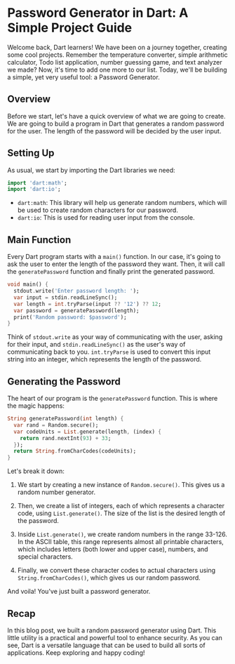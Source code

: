# Password Generator in Dart: A Simple Project Guide

Welcome back, Dart learners! We have been on a journey together, creating some cool projects. Remember the temperature converter, simple arithmetic calculator, Todo list application, number guessing game, and text analyzer we made? Now, it's time to add one more to our list. Today, we'll be building a simple, yet very useful tool: a Password Generator.

## Overview

Before we start, let's have a quick overview of what we are going to create. We are going to build a program in Dart that generates a random password for the user. The length of the password will be decided by the user input.

## Setting Up

As usual, we start by importing the Dart libraries we need:

```dart
import 'dart:math';
import 'dart:io';
```

- `dart:math`: This library will help us generate random numbers, which will be used to create random characters for our password.
- `dart:io`: This is used for reading user input from the console.

## Main Function

Every Dart program starts with a `main()` function. In our case, it's going to ask the user to enter the length of the password they want. Then, it will call the `generatePassword` function and finally print the generated password.

```dart
void main() {
  stdout.write('Enter password length: ');
  var input = stdin.readLineSync();
  var length = int.tryParse(input ?? '12') ?? 12;
  var password = generatePassword(length);
  print('Random password: $password');
}
```

Think of `stdout.write` as your way of communicating with the user, asking for their input, and `stdin.readLineSync()` as the user's way of communicating back to you. `int.tryParse` is used to convert this input string into an integer, which represents the length of the password.

## Generating the Password

The heart of our program is the `generatePassword` function. This is where the magic happens:

```dart
String generatePassword(int length) {
  var rand = Random.secure();
  var codeUnits = List.generate(length, (index) {
    return rand.nextInt(93) + 33;
  });
  return String.fromCharCodes(codeUnits);
}
```

Let's break it down:

1. We start by creating a new instance of `Random.secure()`. This gives us a random number generator.

2. Then, we create a list of integers, each of which represents a character code, using `List.generate()`. The size of the list is the desired length of the password.

3. Inside `List.generate()`, we create random numbers in the range 33-126. In the ASCII table, this range represents almost all printable characters, which includes letters (both lower and upper case), numbers, and special characters.

4. Finally, we convert these character codes to actual characters using `String.fromCharCodes()`, which gives us our random password.

And voila! You've just built a password generator.

## Recap

In this blog post, we built a random password generator using Dart. This little utility is a practical and powerful tool to enhance security. As you can see, Dart is a versatile language that can be used to build all sorts of applications. Keep exploring and happy coding!

